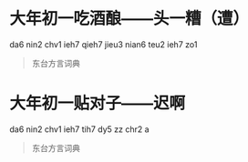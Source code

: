 # 大年初一吃酒酿——头一糟（遭）
da6 nin2 chv1 ieh7 qieh7 jieu3 nian6 teu2 ieh7 zo1
> 东台方言词典


# 大年初一贴对子——迟啊
da6 nin2 chv1 ieh7 tih7 dy5 zz chr2 a
> 东台方言词典
